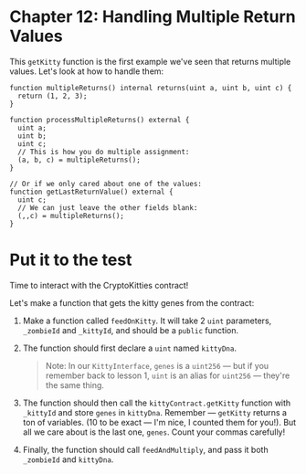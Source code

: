 # Chapter 12: Handling Multiple Return Values

This `getKitty` function is the first example we've seen that returns multiple values. Let's look at how to handle them:

```
function multipleReturns() internal returns(uint a, uint b, uint c) {
  return (1, 2, 3);
}

function processMultipleReturns() external {
  uint a;
  uint b;
  uint c;
  // This is how you do multiple assignment:
  (a, b, c) = multipleReturns();
}

// Or if we only cared about one of the values:
function getLastReturnValue() external {
  uint c;
  // We can just leave the other fields blank:
  (,,c) = multipleReturns();
}

```

# Put it to the test

Time to interact with the CryptoKitties contract!

Let's make a function that gets the kitty genes from the contract:

1.  Make a function called `feedOnKitty`. It will take 2 `uint` parameters, `_zombieId` and `_kittyId`, and should be a `public` function.
2.  The function should first declare a `uint` named `kittyDna`.

    > Note: In our `KittyInterface`, `genes` is a `uint256` — but if you remember back to lesson 1, `uint` is an alias for `uint256` — they're the same thing.

3.  The function should then call the `kittyContract.getKitty` function with `_kittyId` and store `genes` in `kittyDna`. Remember — `getKitty` returns a ton of variables. (10 to be exact — I'm nice, I counted them for you!). But all we care about is the last one, `genes`. Count your commas carefully!
4.  Finally, the function should call `feedAndMultiply`, and pass it both `_zombieId` and `kittyDna`.
